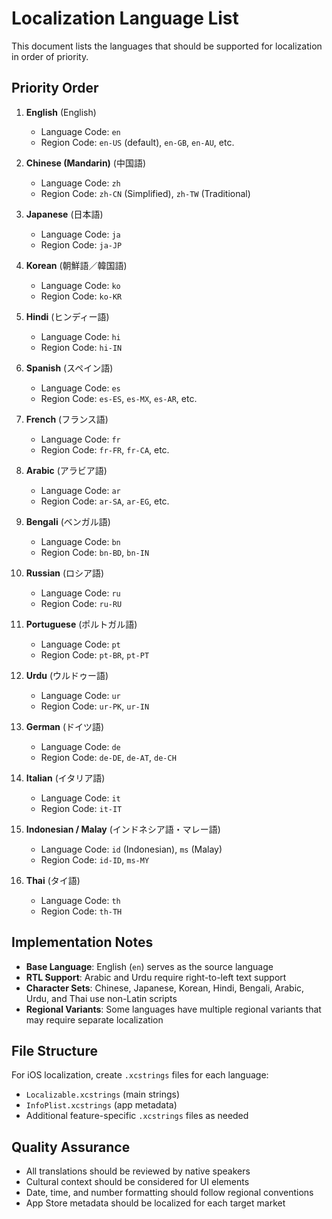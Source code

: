 # Localization Language List

This document lists the languages that should be supported for localization in order of priority.

## Priority Order

1. **English** (English)
   - Language Code: `en`
   - Region Code: `en-US` (default), `en-GB`, `en-AU`, etc.

2. **Chinese (Mandarin)** (中国語)
   - Language Code: `zh`
   - Region Code: `zh-CN` (Simplified), `zh-TW` (Traditional)

3. **Japanese** (日本語)
   - Language Code: `ja`
   - Region Code: `ja-JP`

4. **Korean** (朝鮮語／韓国語)
   - Language Code: `ko`
   - Region Code: `ko-KR`

5. **Hindi** (ヒンディー語)
   - Language Code: `hi`
   - Region Code: `hi-IN`

6. **Spanish** (スペイン語)
   - Language Code: `es`
   - Region Code: `es-ES`, `es-MX`, `es-AR`, etc.

7. **French** (フランス語)
   - Language Code: `fr`
   - Region Code: `fr-FR`, `fr-CA`, etc.

8. **Arabic** (アラビア語)
   - Language Code: `ar`
   - Region Code: `ar-SA`, `ar-EG`, etc.

9. **Bengali** (ベンガル語)
   - Language Code: `bn`
   - Region Code: `bn-BD`, `bn-IN`

10. **Russian** (ロシア語)
    - Language Code: `ru`
    - Region Code: `ru-RU`

11. **Portuguese** (ポルトガル語)
    - Language Code: `pt`
    - Region Code: `pt-BR`, `pt-PT`

12. **Urdu** (ウルドゥー語)
    - Language Code: `ur`
    - Region Code: `ur-PK`, `ur-IN`

13. **German** (ドイツ語)
    - Language Code: `de`
    - Region Code: `de-DE`, `de-AT`, `de-CH`

14. **Italian** (イタリア語)
    - Language Code: `it`
    - Region Code: `it-IT`

15. **Indonesian / Malay** (インドネシア語・マレー語)
    - Language Code: `id` (Indonesian), `ms` (Malay)
    - Region Code: `id-ID`, `ms-MY`

16. **Thai** (タイ語)
    - Language Code: `th`
    - Region Code: `th-TH`

## Implementation Notes

- **Base Language**: English (`en`) serves as the source language
- **RTL Support**: Arabic and Urdu require right-to-left text support
- **Character Sets**: Chinese, Japanese, Korean, Hindi, Bengali, Arabic, Urdu, and Thai use non-Latin scripts
- **Regional Variants**: Some languages have multiple regional variants that may require separate localization

## File Structure

For iOS localization, create `.xcstrings` files for each language:
- `Localizable.xcstrings` (main strings)
- `InfoPlist.xcstrings` (app metadata)
- Additional feature-specific `.xcstrings` files as needed

## Quality Assurance

- All translations should be reviewed by native speakers
- Cultural context should be considered for UI elements
- Date, time, and number formatting should follow regional conventions
- App Store metadata should be localized for each target market
